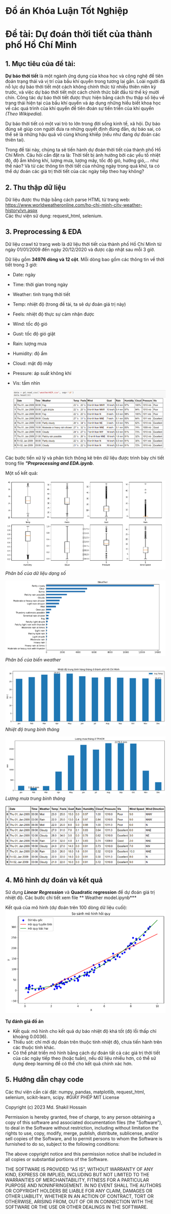 # Đồ án Khóa Luận Tốt Nghiệp 
# Đề tài: Dự đoán thời tiết của thành phố Hồ Chí Minh
## 1. Mục tiêu của đề tài:
**Dự báo thời tiết** là một ngành ứng dụng của khoa học và công nghệ để tiên đoán trạng thái và vị trí của bầu khí quyển trong tương lai gần. Loài người đã nỗ lực dự báo thời tiết một cách không chính thức từ nhiều thiên niên kỳ trước, và việc dự báo thời tiết một cách chính thức bắt đầu từ thế kỷ mười chín. Công tác dự báo thời tiết được thực hiện bằng cách thu thập số liệu về trạng thái hiện tại của bầu khí quyển và áp dụng những hiểu biết khoa học về các quá trình của khí quyển để tiên đoán sự tiến triển của khí quyển *(Theo Wikipedia).*  

Dự báo thời tiết có một vai trò to lớn trong đời sống kinh tế, xã hội. Dự báo đúng sẽ giúp con người đưa ra những quyết định đúng đắn, dự báo sai, có thể sẽ là những hậu quả vô cùng khủng khiếp (nếu như đang dự đoán các thiên tai).

Trong đề tài này, chúng ta sẽ tiến hành dự đoán thời tiết của thành phố Hồ Chí Minh. Câu hỏi cần đặt ra là: Thời tiết bị ảnh hưởng bởi các yếu tố nhiệt độ, độ ẩm không khí, lượng mưa, lượng mây, tốc độ gió, hướng gió,... như thế nào? Và từ các thông tin thời tiết của những ngày trong quá khứ, ta có thể dự đoán các giá trị thời tiết của các ngày tiếp theo hay không?

## 2. Thu thập dữ liệu
Dữ liệu được thu thập bằng cách parse HTML từ trang web: https://www.worldweatheronline.com/ho-chi-minh-city-weather-history/vn.aspx  
Các thư viện sử dụng: request_html, selenium.

## 3. Preprocessing & EDA
Dữ liệu crawl từ trang web là dữ liệu thời tiết của thành phố Hồ Chí Minh từ ngày 01/01/2009 đến ngày 20/12/2020 và được cập nhật sau mỗi 3 giờ. 

Dữ liệu gồm **34976 dòng và 12 cột**. Mỗi dòng bao gồm các thông tin về thời tiết trong 3 giờ:
- Date: ngày
- Time: thời gian trong ngày
- Weather: tình trạng thời tiết
- Temp: nhiệt độ (trong đề tài, ta sẽ dự đoán giá trị này)
- Feels: nhiệt độ thực sự cảm nhận được
- Wind: tốc độ gió
- Gust: tốc độ gió giật
- Rain: lượng mưa
- Humidity: độ ẩm
- Cloud: mật độ mây
- Pressure: áp suất không khí
- Vis: tầm nhìn

    ![raw data](images/rawdata.png)

Các bước tiền xử lý và phân tích thông kê trên dữ liệu được trình bày chi tiết trong file ***"Preprocessing and EDA.ipynb***.

Một số kết quả:

![Phân bố của dữ liệu dạng số](images/phan_bo_dl_so.png)
*Phân bố của dữ liệu dạng số*  

![Phân bố của biến weather](images/phan_bo_weather.png)
*Phân bố của biến weather*  

![Nhiệt độ trung bình tháng](images/Nhiet_do_HCM.png)
*Nhiệt độ trung bình tháng*  

![Lượng mưa trung bình tháng](images/Luong_mua.png)
*Lượng mưa trung bình tháng*

![Dữ liệu sau khi tiền xử lý](images/data.png)

## 4. Mô hình dự đoán và kết quả
Sử dụng ***Linear Regression*** và **Quadratic regression**  để dự đoán giá trị nhiệt độ. Các bước chi tiết xem file ** Weather model.ipynb***

Kết quả của mô hình (dự đoán trên 100 dòng dữ liệu cuối):
![plot](images/hoi_quy.png)

**Tự đánh giá đồ án**
- Kết quả: mô hình cho kết quả dự báo nhiệt độ khá tốt (độ lỗi thấp chỉ khoảng 0.0036). 
- Thiếu sót: chỉ mới dự đoán trên thuộc tính nhiệt độ, chưa tiến hành trên các thuộc tính khác.
- Có thể phát triển mô hình bằng cách dự đoán tất cả các giá trị thời tiết của các ngày tiếp theo (hoặc tuần), nếu dữ liệu nhiều hơn, có thể sử dụng deep learning để có thể cho kết quả chính xác hơn.
## 5. Hướng dẫn chạy code
Các thư viện cần cài đặt: numpy, pandas, matplotlib, request_html, selenium, scikit-learn, scipy.
#GIẤY PHÉP 
MIT License

Copyright (c) 2023 Md. Shakil Hossain

Permission is hereby granted, free of charge, to any person obtaining a copy
of this software and associated documentation files (the "Software"), to deal
in the Software without restriction, including without limitation the rights
to use, copy, modify, merge, publish, distribute, sublicense, and/or sell
copies of the Software, and to permit persons to whom the Software is
furnished to do so, subject to the following conditions:

The above copyright notice and this permission notice shall be included in all
copies or substantial portions of the Software.

THE SOFTWARE IS PROVIDED "AS IS", WITHOUT WARRANTY OF ANY KIND, EXPRESS OR
IMPLIED, INCLUDING BUT NOT LIMITED TO THE WARRANTIES OF MERCHANTABILITY,
FITNESS FOR A PARTICULAR PURPOSE AND NONINFRINGEMENT. IN NO EVENT SHALL THE
AUTHORS OR COPYRIGHT HOLDERS BE LIABLE FOR ANY CLAIM, DAMAGES OR OTHER
LIABILITY, WHETHER IN AN ACTION OF CONTRACT, TORT OR OTHERWISE, ARISING FROM,
OUT OF OR IN CONNECTION WITH THE SOFTWARE OR THE USE OR OTHER DEALINGS IN THE
SOFTWARE.

